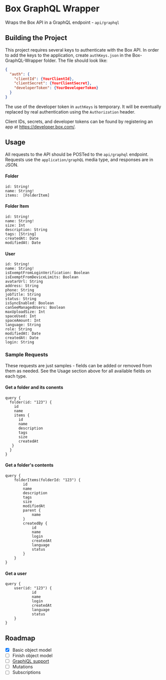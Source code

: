 # Box GraphQL Wrapper
Wraps the Box API in a GraphQL endpoint - `api/graphql`

## Building the Project
This project requires several keys to authenticate with the Box API. In order to add the keys
to the application, create `authKeys.json` in the Box-GraphQL-Wrapper folder. The file should
look like: 
``` json
{
  "auth": {
    "clientId": {YourClientId},
    "clientSecret": {YourClientSecret},
    "developerToken": {YourDeveloperToken}
  }
}
```

The use of the developer token in `authKeys` is temporary. It will be eventually replaced by real
authentication using the `Authorization` header.

Client IDs, secrets, and developer tokens can be found by registering an app at https://developer.box.com/.

## Usage

All requests to the API should be POSTed to the `api/graphql` endpoint. Requests use the 
`application/graphQL` media type, and responses are in JSON.

#### Folder
```
id: String!
name: String!
items:  [FolderItem]
```

#### Folder Item
```
id: String!
name: String!
size: Int
description: String
tags: [String]
createdAt: Date
modifiedAt: Date
```

#### User
```
id: String!
name: String!
isExemptFromLoginVerification: Boolean
isExemptFromDeviceLimits: Boolean
avatarUrl: String
address: String
phone: String
jobTitle: String
status: String
isSyncEnabled: Boolean
canSeeManagedUsers: Boolean
maxUploadSize: Int
spaceUsed: Int
spaceAmount: Int
language: String
role: String
modifiedAt: Date
createdAt: Date
login: String
```

### Sample Requests
These requests are just samples - fields can be added or removed from them as needed.
See the Usage section above for all available fields on each type.

#### Get a folder and its conents
```
query {
  folder(id: "123") {
    id
    name
    items {
      id
      name
      description
      tags
      size
      createdAt
   }
  }
}
```

#### Get a folder's contents
```
query {
    folderItems(folderId: "123") {
        id
        name
        description
        tags
        size
        modifiedAt
        parent {
            name
        }
        createdBy {
            id
            name
            login
            createdAt
            language
            status
        }
    }
}
```

#### Get a user
```
query {
    user(id: "123") {
            id
            name
            login
            createdAt
            language
            status
    }
}
```

## Roadmap
- [x] Basic object model
- [ ] Finish object model
- [ ] [GraphiQL support](https://github.com/graphql/graphiql)
- [ ] Mutations
- [ ] Subscriptions